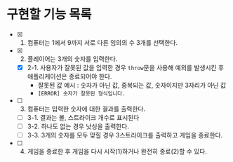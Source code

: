 # 구현할 기능 목록
- [x] 1. 컴퓨터는 1에서 9까지 서로 다른 임의의 수 3개를 선택한다.
- [x] 2. 플레이어는 3개의 숫자를 입력한다.
  - [x] 2-1. 사용자가 잘못된 값을 입력한 경우 `throw`문을 사용해 예외를 발생시킨 후 애플리케이션은 종료되어야 한다.
    - 잘못된 값 예시 : 숫자가 아닌 값, 중복되는 값, 숫자이지만 3자리가 아닌 값
    - `[ERROR] 숫자가 잘못된 형식입니다.`
- [ ] 3. 컴퓨터는 입력한 숫자에 대한 결과를 출력한다.
  - [ ] 3-1. 결과는 볼, 스트라이크 개수로 표시된다
  - [ ] 3-2. 하나도 없는 경우 낫싱을 출력한다.
  - [ ] 3-3. 3개의 숫자를 모두 맞힐 경우 3스트라이크를 출력하고 게임을 종료한다.
- [ ] 4. 게임을 종료한 후 게임을 다시 시작(1)하거나 완전히 종료(2)할 수 있다.